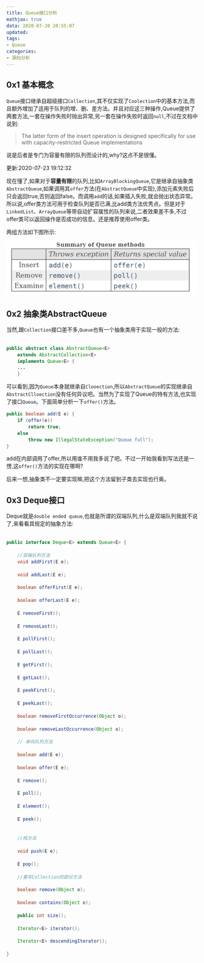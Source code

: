 ```yaml
---
title: Queue接口分析
mathjax: true
data: 2020-07-20 20:55:07
updated:
tags:
- Queue
categories:
- 源码分析
---
```


## 0x1 基本概念

`Queue`接口继承自超级接口`Collection`,其不仅实现了`Coolection`中的基本方法,而且额外增加了适用于队列的增、删、差方法。并且对应这三种操作,Queue提供了两套方法,一套在操作失败时抛出异常,另一套在操作失败时返回`null`,不过在文档中说到:
>The latter form of the insert operation is designed specifically for use with capacity-restricted Queue implementations

说是后者是专门为容量有限的队列而设计的,why?这点不是很懂。

更新:2020-07-23 19:12:32

现在懂了,如果对于**容量有限**的队列,比如`ArrayBlockingQueue`,它是继承自抽象类`AbstractQueue`,如果调用其`offer`方法(在`AbstractQueue`中实现),添加元素失败后只会返回true,否则返回false。而调用`add`的话,如果插入失败,就会抛出状态异常。所以说,offer类方法可用于检查队列是否已满,比add类方法优秀点。但是对于`LinkedList`、`ArrayQueue`等带自动扩容属性的队列来说,二者效果差不多,不过offer类可以返回操作是否成功的信息。还是推荐使用offer类。

两组方法如下图所示:

![methods](images/methods.png)

## 0x2 抽象类AbstractQueue

当然,跟`Collection`接口差不多,`Queue`也有一个抽象类用于实现一般的方法:

``` java "AbstractQueue"

public abstract class AbstractQueue<E>
    extends AbstractCollection<E>
    implements Queue<E> {
    ...
    }
```

可以看到,因为`Queue`本身就继承自`Clooection`,所以`AbstractQueue`的实现继承自`AbstractClloection`没有任何异议吧。当然为了实现了Queue的特有方法,也实现了接口`Queue`。下面简单分析一下`offer()`方法。

``` java
public boolean add(E e) {
    if (offer(e))
        return true;
    else
        throw new IllegalStateException("Queue full");
}
```
add在内部调用了offer,所以用谁不用我多说了吧。不过一开始我看到写法还是一愣,这`offer()`方法的实现在哪啊?

后来一想,抽象类不一定要实现嘛,把这个方法留到子类去实现也行奥。


## 0x3 Deque接口

Deque就是`double ended queue`,也就是所谓的双端队列,什么是双端队列我就不说了,来看看其规定的抽象方法:

``` java "Deque"

public interface Deque<E> extends Queue<E> {
    
    //双端队列方法
    void addFirst(E e);
  
    void addLast(E e);

    boolean offerFirst(E e);

    boolean offerLast(E e);

    E removeFirst();

    E removeLast();

    E pollFirst();
 
    E pollLast();
 
    E getFirst();

    E getLast();

    E peekFirst();
 
    E peekLast();

    boolean removeFirstOccurrence(Object o);

    boolean removeLastOccurrence(Object o);

    // 单向队列方法

    boolean add(E e);

    boolean offer(E e);

    E remove();

    E poll();

    E element();

    E peek();


    //栈方法
 
    void push(E e);

    E pop();

    //重写Collection的部分方法
 
    boolean remove(Object o);

    boolean contains(Object o);

    public int size();

    Iterator<E> iterator();

    Iterator<E> descendingIterator();

}

```